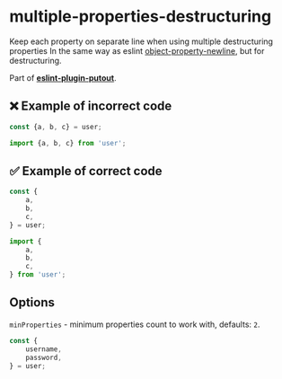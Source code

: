 # multiple-properties-destructuring

Keep each property on separate line when using multiple destructuring properties
In the same way as eslint [object-property-newline](https://eslint.org/docs/rules/object-property-newline), but for destructuring.

Part of [**eslint-plugin-putout**](https://github.com/coderaiser/putout/tree/master/packages/eslint-plugin-putout#rules).

## ❌ Example of incorrect code

```js
const {a, b, c} = user;
```

```js
import {a, b, c} from 'user';
```

## ✅ Example of correct code

```js
const {
    a,
    b,
    c,
} = user;
```

```js
import {
    a,
    b,
    c,
} from 'user';
```

## Options

`minProperties` - minimum properties count to work with, defaults: `2`.

```js
const {
    username,
    password,
} = user;
```
